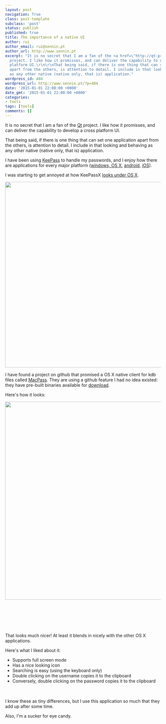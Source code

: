 ```yaml
---
layout: post
navigation: True
class: post-template
subclass: 'post'
status: publish
published: true
title: The importance of a native UI
author: rui
author_email: rui@sennin.pt
author_url: http://www.sennin.pt
excerpt: "It is no secret that I am a fan of the <a href=\"http://qt-project.org/\">Qt</a>
  project. I like how it promisses, and can deliver the capability to develop a cross
  platform UI.\r\n\r\nThat being said, if there is one thing that can set one application
  apart from the others, is attention to detail. I include in that looking and behaving
  as any other native (native only, that is) application."
wordpress_id: 484
wordpress_url: http://www.sennin.pt/?p=484
date: '2015-01-01 22:08:00 +0000'
date_gmt: '2015-01-01 22:08:00 +0000'
categories:
- tools
tags: [tools]
comments: []
---
```

<p>It is no secret that I am a fan of the <a href="http://qt-project.org/">Qt</a> project. I like how it promisses, and can deliver the capability to develop a cross platform UI.</p>
<p>That being said, if there is one thing that can set one application apart from the others, is attention to detail. I include in that looking and behaving as any other native (native only, that is) application.<a id="more"></a><a id="more-484"></a></p>
<p>I have been using <a href="http://en.wikipedia.org/wiki/KeePass">KeePass</a> to handle my passwords, and I enjoy how there are applications for every major platform (<a href="https://www.keepassx.org/">windows, OS X</a>, <a href="http://www.keepassdroid.com/">android</a>, <a href="https://itunes.apple.com/us/app/passdrop/id431185109?mt=8">iOS</a>).</p>
<p>I was starting to get annoyed at how KeePassX <a href="https://www.keepassx.org/screenshots/">looks under OS X</a>.</p>
<p><img src="{{ site.baseurl }}/assets/2015/mac1.jpg" width="800" height="600" /></p>
<p>I have found a project on github that promised a OS X native client for kdb files called <a href="https://github.com/mstarke/MacPass">MacPass</a>. They are using a github feature I had no idea existed: they have pre-built binaries available for <a href="https://github.com/mstarke/MacPass/releases">download</a>.</p>
<p>Here's how it looks:</p>
<p><img src="{{ site.baseurl }}/assets/2015/MacPass.png" width="794" height="640" /></p>
<p>&nbsp;</p>
<p>&nbsp;</p>
<p>&nbsp;</p>
<p>That looks much nicer! At least it blends in nicely with the other OS X applications.</p>
<p>Here's what I liked about it:</p>
<ul>
<li>Supports full screen mode</li>
<li>Has a nice looking icon</li>
<li>Searching is easy (using the keyboard only)</li>
<li>Double clicking on the username copies it to the clipboard</li>
<li>Conversely, double clicking on the password copies it to the clipboard</li><br />
</ul><br />
I know these as tiny differences, but I use this application so much that they add up after some time.
<p>Also, I'm a sucker for eye candy.</p>
